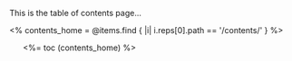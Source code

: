 This is the table of contents page...

<% contents_home = @items.find { |i| i.reps[0].path == '/contents/' } %>
<ul class="toc">
<%= toc (contents_home) %>
</ul>
